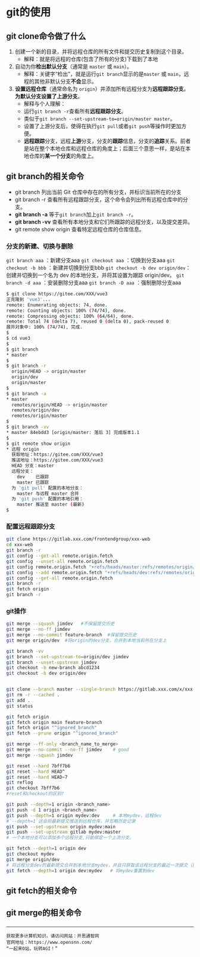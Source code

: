 # git的使用
## git clone命令做了什么
1. 创建一个新的目录，并将远程仓库的所有文件和提交历史复制到这个目录。
    - 解释：就是将远程的仓库(包含了所有的分支)下载到了本地
2. 自动为你**检出默认分支**（通常是 `master` 或 `main`）。
    - 解释：关键字“检出”，就是运行`git branch`显示的是`master` 或 `main`，远程的其他非默认分支**不会**显示。
3. **设置远程仓库**（通常命名为 `origin`）并添加所有远程分支为**远程跟踪分支**。**为默认分支设置了上游分支**。
    - 解释与个人理解：
    - 运行`git branch -r`查看所有**远程跟踪分支**。
    - 类似于`git branch --set-upstream-to=origin/master master`。
    - 设置了上游分支后，使得在执行`git pull`或者`git push`等操作时更加方便。
    - **远程跟踪**分支，远程**上游**分支，分支的**跟踪**信息，分支的**追踪**关系。前者是站在整个本地仓库和远程仓库的角度上；后面三个意思一样，是站在本地仓库的**某一个分支**的角度上。

## git branch的相关命令
- git branch
列出当前 Git 仓库中存在的所有分支，并标识当前所在的分支
- git branch -r
查看所有远程跟踪分支，这个命令会列出所有远程仓库中的分支。
- **git branch -a**
等于`git branch`加上`git branch -r`。
- **git branch -vv**
查看所有本地分支和它们所跟踪的远程分支，以及提交差异。
- git remote show origin
查看特定远程仓库的仓库信息。

### 分支的新建、切换与删除
`git branch aaa` ：新建分支aaa
`git checkout aaa` ：切换到分支aaa
`git checkout -b bbb` ：新建并切换到分支bbb
`git checkout -b dev origin/dev`：创建并切换到一个名为 dev 的本地分支，并将其设置为跟踪 origin/dev。
`git branch -d aaa` ：安装删除分支aaa
`git branch -D aaa` ：强制删除分支aaa


```bash
$ git clone https://gitee.com/XXX/vue3
正克隆到 'vue3'...
remote: Enumerating objects: 74, done.
remote: Counting objects: 100% (74/74), done.
remote: Compressing objects: 100% (64/64), done.
remote: Total 74 (delta 7), reused 0 (delta 0), pack-reused 0
展开对象中: 100% (74/74), 完成.
$ 
$ cd vue3
$ 
$ git branch 
* master
$ 
$ git branch -r
  origin/HEAD -> origin/master
  origin/dev
  origin/master
$ 
$ git branch -a
* master
  remotes/origin/HEAD -> origin/master
  remotes/origin/dev
  remotes/origin/master
$ 
$ git branch -vv
* master 84ebdd3 [origin/master: 落后 3] 完成版本1.1
$ 
$ git remote show origin
* 远程 origin
  获取地址：https://gitee.com/XXX/vue3
  推送地址：https://gitee.com/XXX/vue3
  HEAD 分支：master
  远程分支：
    dev    已跟踪
    master 已跟踪
  为 'git pull' 配置的本地分支：
    master 与远程 master 合并
  为 'git push' 配置的本地引用：
    master 推送至 master (最新)
$
```
### 配置远程跟踪分支
```bash
git clone https://gitlab.xxx.com/frontendgroup/xxx-web
cd xxx-web
git branch -r
git config --get-all remote.origin.fetch
git config --unset-all remote.origin.fetch
git config remote.origin.fetch "+refs/heads/master:refs/remotes/origin/master"
git config --add remote.origin.fetch "+refs/heads/dev:refs/remotes/origin/dev"
git config --get-all remote.origin.fetch
git branch -r
git fetch origin
git branch -r

```
### git操作
```bash
git merge --squash jimdev   #不保留提交历史
git merge --no-ff jimdev
git merge --no-commit feature-branch  #保留提交历史
git merge origin/dev  #将origin的dev分支，合并到本地当前所在分支上

git branch -vv
git branch --set-upstream-to=origin/dev jimdev 
git branch --unset-upstream jimdev
git checkout -b new-branch abcd1234
git checkout -b dev origin/dev


git clone --branch master --single-branch https://gitlab.xxx.com/x/xxx-web
git rm -r --cached .
git add .
git status

git fetch origin
git fetch origin main feature-branch
git fetch origin "^ignored_branch"
git fetch --prune origin "^ignored_branch"

git merge --ff-only <branch_name_to_merge>
git merge --no-commit --no-ff jimdev    # good
git merge --squash jimdev

git reset --hard 7bff7b6
git reset --hard HEAD^
git reset --hard HEAD~7
git reflog
git checkout 7bff7b6
#reset和checkout的区别?

git push --depth=1 origin <branch_name>
git push -d 1 origin <branch_name>
git push --depth=1 origin mydev:dev     # 本地mydev，远程dev
#`--depth=1`这会将最新提交推送到远程仓库，并忽略历史记录
git push --set-upstream origin mydev:main
git push --set-upstream gitlab mydev:master
# 一个本地分支可以添加多个远程分支,只能绑定一个上流分支。

git fetch --depth=1 origin dev
git checkout mydev
git merge origin/dev
# 将远程分支dev的最新提交合并到本地分支mydev，并且只获取该远程分支的最近一次提交（即浅克隆）
git fetch --depth=1 origin dev:mydev   # 将mydev重置到dev

```
## git fetch的相关命令

## git merge的相关命令

#####

----------

```
获取更多计算机知识，请访问网站：开思通智网
官网地址：https://www.opensnn.com/
“一起来O站，玩转AGI！”

```